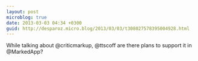 ```yaml
---
layout: post
microblog: true
date: 2013-03-03 04:34 +0300
guid: http://desparoz.micro.blog/2013/03/03/t308027578395004928.html
---
```

While talking about @criticmarkup, @ttscoff are there plans to support it in @MarkedApp?
